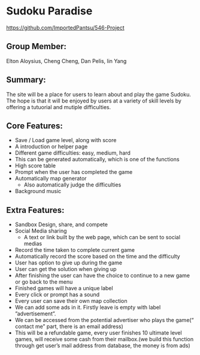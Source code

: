 # Sudoku Paradise
https://github.com/ImportedPantsu/546-Project

## Group Member:
Elton Aloysius, Cheng Cheng, Dan Pelis, lin Yang

## Summary:
The site will be a place for users to learn about and play the game Sudoku. The hope is that it will be enjoyed by users at a variety of skill levels by offering a tutuorial and mutiple difficulties. 

## Core Features:
*	Save / Load game level, along with score
*	A introduction or helper page
*	Different game difficulties: easy, medium, hard 
  * This can be generated automatically, which is one of the functions
*	High score table
* Prompt when the user has completed the game
*	Automatically map generator
    * Also automatically judge the difficulties
*	Background music

## Extra Features:
*	Sandbox Design, share, and compete
*	Social Media sharing
    * A text or link built by the web page, which can be sent to social medias
* Record the time taken to complete current game
* Automatically record the score based on the time and the difficulty
* User has option to give up during the game
* User can get the solution when giving up
* After finishing the user can have the choice to continue to a new game or go back to the menu
* Finished games will have a unique label
*	Every click or prompt has a sound 
*	Every user can save their own map collection
*	We can add some ads in it. Firstly leave is empty with label ”advertisement”.
*	We can be accessed from the potential advertiser who plays the game(“ contact me” part, there is an email address)
* This will be a refundable game, every user finishes 10 ultimate level games, will receive some cash from their mailbox.(we build this function through get user’s mail address from database, the money is from ads)
